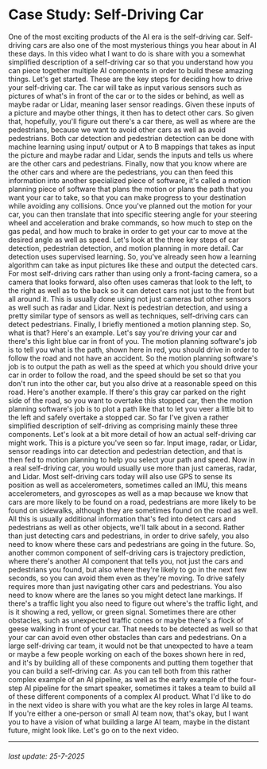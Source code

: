 # Case Study: Self-Driving Car

One of the most
exciting products of the AI era is
the self-driving car. Self-driving cars are also one of the most mysterious things you hear about in AI these days. In this video what I want to
do is share with you a somewhat simplified description of a self-driving car so that you understand how you
can piece together multiple AI components in order to build
these amazing things. Let's get started. These
are the key steps for deciding how to drive
your self-driving car. The car will take as input
various sensors such as pictures of what's in front of the car or to
the sides or behind, as well as maybe radar or Lidar, meaning
laser sensor readings. Given these inputs of a picture
and maybe other things, it then has to detect other cars. So given that, hopefully, you'll figure out
there's a car there, as well as where are
the pedestrians, because we want to avoid other cars as well as
avoid pedestrians. Both car detection and pedestrian detection can be
done with machine learning using input/ output
or A to B mappings that takes as input the picture and maybe radar and Lidar, sends the inputs and tells us where are the other
cars and pedestrians. Finally, now that you know where are the other cars and
where are the pedestrians, you can then feed
this information into another specialized
piece of software, it's called a motion planning piece of software that plans the motion or plans the path that you want
your car to take, so that you can make progress to your destination while
avoiding any collisions. Once you've planned out
the motion for your car, you can then translate that into specific steering angle for your steering wheel and
acceleration and brake commands, so how much to step
on the gas pedal, and how much to brake in
order to get your car to move at the desired angle
as well as speed. Let's look at the three key
steps of car detection, pedestrian detection, and
motion planning in more detail. Car detection uses
supervised learning. So, you've already seen how
a learning algorithm can take as input pictures like these and output the detected cars. For most self-driving
cars rather than using only a front-facing camera, so a camera that looks forward, also often uses cameras
that look to the left, to the right as well as to
the back so it can detect cars not just to the front
but all around it. This is usually done
using not just cameras but other sensors as well
such as radar and Lidar. Next is pedestrian detection, and using a pretty similar type of sensors as well as techniques, self-driving cars can
detect pedestrians. Finally, I briefly mentioned
a motion planning step. So, what is that?
Here's an example. Let's say you're driving
your car and there's this light blue car
in front of you. The motion planning
software's job is to tell you what is the path, shown here in red, you should drive
in order to follow the road and not
have an accident. So the motion planning
software's job is to output the path as well as the speed at which
you should drive your car in order
to follow the road, and the speed should be set so that you don't run
into the other car, but you also drive at
a reasonable speed on this road. Here's another example. If there's this gray car parked on the right side
of the road, so you want to overtake
this stopped car, then the motion planning
software's job is to plot a path like that to let you veer a little
bit to the left and safely overtake a stopped car. So far I've given a rather
simplified description of self-driving as comprising
mainly these three components. Let's look at
a bit more detail of how an actual self-driving
car might work. This is a picture
you've seen so far. Input image, radar, or Lidar, sensor readings into car detection and
pedestrian detection, and that is then fed to motion planning to help you
select your path and speed. Now in a real self-driving car, you would usually use more than just cameras, radar, and Lidar. Most self-driving cars
today will also use GPS to sense its position as
well as accelerometers, sometimes called an IMU,
this means accelerometers, and gyroscopes as well as a map because we know that cars are more likely
to be found on a road, pedestrians are more likely
to be found on sidewalks, although they are sometimes
found on the road as well. All this is usually additional information
that's fed into detect cars and
pedestrians as well as other objects, we'll
talk about in a second. Rather than just detecting
cars and pedestrians, in order to drive safely,
you also need to know where these cars and pedestrians
are going in the future. So, another common component of self-driving cars is
trajectory prediction, where there's another
AI component that tells you, not just the cars and
pedestrians you found, but also where they're likely to go in
the next few seconds, so you can avoid them
even as they're moving. To drive safely
requires more than just navigating other
cars and pedestrians. You also need to know where are the lanes so you might
detect lane markings. If there's a traffic light
you also need to figure out where's
the traffic light, and is it showing a red, yellow, or green signal. Sometimes there are
other obstacles, such as unexpected
traffic cones or maybe there's a flock of geese
walking in front of your car. That needs to be detected as well so that your car can avoid even other obstacles than
cars and pedestrians. On a large self-driving car team, it would not be that unexpected
to have a team or maybe a few people working on each of the boxes shown here in red, and it's by building all
of these components and putting them together
that you can build a self-driving car. As you can tell both from this rather complex example
of an AI pipeline, as well as the early example of the four-step AI pipeline
for the smart speaker, sometimes it takes
a team to build all of these different components
of a complex AI product. What I'd like to do in
the next video is share with you what are the key roles
in large AI teams. If you're either a one-person or small AI team now, that's okay, but I want you to
have a vision of what building a large AI team, maybe in the distant future,
might look like. Let's go on to the next video.

---

###### last update: 25-7-2025